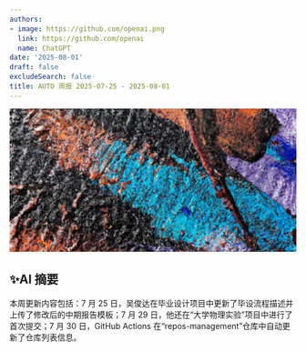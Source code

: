 ```yaml
---
authors:
- image: https://github.com/openai.png
  link: https://github.com/openai
  name: ChatGPT
date: '2025-08-01'
draft: false
excludeSearch: false
title: AUTO 周报 2025-07-25 - 2025-08-01
---
```


![AI Image of the Week](generated_image_cropped.png)

## ✨AI 摘要

本周更新内容包括：7 月 25 日，吴俊达在毕业设计项目中更新了毕设流程描述并上传了修改后的中期报告模板；7 月 29 日，他还在“大学物理实验”项目中进行了首次提交；7 月 30 日，GitHub Actions 在“repos-management”仓库中自动更新了仓库列表信息。

